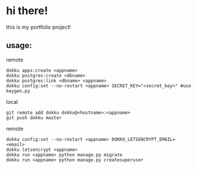 # hi there!

this is my portfolio project!

## usage:

remote

    dokku apps:create <appname>
    dokku postgres:create <dbname>
    dokku postgres:link <dbname> <appname>
    dokku config:set --no-restart <appname> SECRET_KEY="<secret_key>" #use keygen.py

local

    git remote add dokku dokku@<hostname>:<appname>
    git push dokku master

remote

    dokku config:set --no-restart <appname> DOKKU_LETSENCRYPT_EMAIL=<email>
    dokku letsencrypt <appname>
    dokku run <appname> python manage.py migrate
    dokku run <appname> python manage.py createsuperuser
